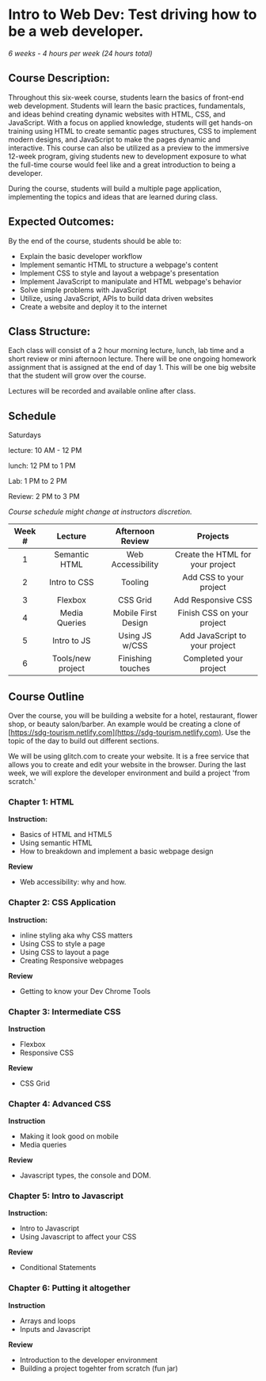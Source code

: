 # Intro to Web Dev: Test driving how to be a web developer.

_6 weeks - 4 hours per week (24 hours total)_

## Course Description:

Throughout this six-week course, students learn the basics of front-end web development. Students will learn the basic practices, fundamentals, and ideas behind creating dynamic websites with HTML, CSS, and JavaScript. With a focus on applied knowledge, students will get hands-on training using HTML to create semantic pages structures, CSS to implement modern designs, and JavaScript to make the pages dynamic and interactive. This course can also be utilized as a preview to the immersive 12-week program, giving students new to development exposure to what the full-time course would feel like and a great introduction to being a developer.

During the course, students will build a multiple page application, implementing the topics and ideas that are learned during class.

## Expected Outcomes:

By the end of the course, students should be able to:

- Explain the basic developer workflow
- Implement semantic HTML to structure a webpage's content
- Implement CSS to style and layout a webpage's presentation
- Implement JavaScript to manipulate and HTML webpage's behavior
- Solve simple problems with JavaScript
- Utilize, using JavaScript, APIs to build data driven websites
- Create a website and deploy it to the internet

## Class Structure:

Each class will consist of a 2 hour morning lecture, lunch, lab time and a short review or mini afternoon lecture.  There will be one ongoing homework assignment that is assigned at the end of day 1. This will be one big website that the student will grow over the course.  

Lectures will be recorded and available online after class.

## Schedule

Saturdays 

lecture: 10 AM - 12 PM

lunch: 12 PM to 1 PM

Lab: 1 PM to 2 PM

Review: 2 PM to 3 PM

_Course schedule might change at instructors discretion._

| Week # |       Lecture       |    Afternoon Review     |                  Projects                  |
| :----: | :-----------------: | :---------------------: | :----------------------------------------: |
|   1    |    Semantic HTML    |    Web Accessibility    |      Create the HTML for your project      |
|   2    |    Intro to CSS     |         Tooling         |          Add CSS to your project           |
|   3    |      Flexbox        |         CSS Grid        |            Add Responsive CSS              |
|   4    |    Media Queries    |   Mobile First Design   |         Finish CSS on your project         |
|   5    |     Intro to JS     |     Using JS w/CSS      |       Add JavaScript to your project       |
|   6    | Tools/new project   |    Finishing touches    |           Completed your project           |

## Course Outline

Over the course, you will be building a website for a hotel, restaurant, flower shop, or beauty salon/barber.  An example would be creating a clone of [https://sdg-tourism.netlify.com](https://sdg-tourism.netlify.com). Use the topic of the day to build out different sections.

We will be using glitch.com to create your website.  It is a free service that allows you to create and edit your website in the browser.  During the last week, we will explore the developer environment and build a project 'from scratch.'

### Chapter 1: HTML

**Instruction:**

- Basics of HTML and HTML5
- Using semantic HTML
- How to breakdown and implement a basic webpage design

**Review**
- Web accessibility: why and how.

### Chapter 2: CSS Application

**Instruction:**

- inline styling aka why CSS matters
- Using CSS to style a page
- Using CSS to layout a page
- Creating Responsive webpages

**Review**

- Getting to know your Dev Chrome Tools

### Chapter 3: Intermediate CSS

**Instruction**

- Flexbox
- Responsive CSS

**Review**

- CSS Grid

### Chapter 4: Advanced CSS

**Instruction**

- Making it look good on mobile
- Media queries

**Review**

- Javascript types, the console and DOM.

### Chapter 5: Intro to Javascript

**Instruction:**

- Intro to Javascript
- Using Javascript to affect your CSS

**Review**

- Conditional Statements

### Chapter 6: Putting it altogether

**Instruction**

- Arrays and loops
- Inputs and Javascript

**Review**

- Introduction to the developer environment
- Building a project togehter from scratch (fun jar)

